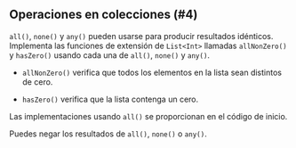 ## Operaciones en colecciones (#4)

`all()`, `none()` y `any()` pueden usarse para producir resultados idénticos. Implementa las funciones de extensión de `List<Int>` llamadas `allNonZero()` y `hasZero()`
usando cada una de `all()`, `none()` y `any()`.

- `allNonZero()` verifica que todos los elementos en la lista sean distintos de cero.

- `hasZero()` verifica que la lista contenga un cero.

Las implementaciones usando `all()` se proporcionan en el código de inicio.

<div class="hint">

Puedes negar los resultados de `all()`, `none()` o `any()`.

</div>